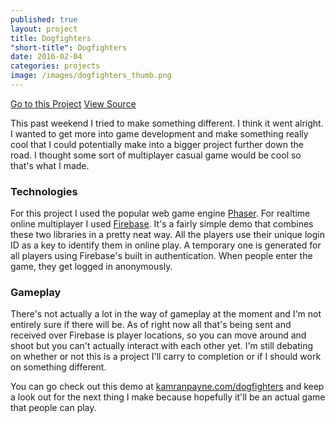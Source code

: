 ```yaml
---
published: true
layout: project
title: Dogfighters
"short-title": Dogfighters
date: 2016-02-04
categories: projects
image: /images/dogfighters_thumb.png
---
```


<div class="portfolio-links">
    <a href="http://kamranpayne.com/dogfighters" class="button button-primary">Go to this Project</a>
    <a href="https://github.com/ron953/dogfighters/" class="button">View Source</a>
</div>

This past weekend I tried to make something different. I think it went alright. I wanted to get more into game development and make something really cool that I could potentially make into a bigger project further down the road. I thought some sort of multiplayer casual game would be cool so that's what I made.

### Technologies
For this project I used the popular web game engine [Phaser](http://phaser.io). For realtime online multiplayer I used [Firebase](http://firebase.com). It's a fairly simple demo that combines these two libraries in a pretty neat way. All the players use their unique login ID as a key to identify them in online play. A temporary one is generated for all players using Firebase's built in authentication. When people enter the game, they get logged in anonymously.

### Gameplay
There's not actually a lot in the way of gameplay at the moment and I'm not entirely sure if there will be. As of right now all that's being sent and received over Firebase is player locations, so you can move around and shoot but you can't actually interact with each other yet. I'm still debating on whether or not this is a project I'll carry to completion or if I should work on something different.


You can go check out this demo at [kamranpayne.com/dogfighters](kamranpayne.com/dogfighters) and keep a look out for the next thing I make because hopefully it'll be an actual game that people can play.
